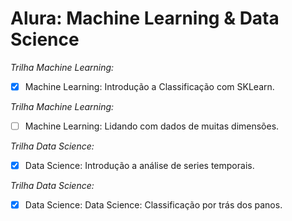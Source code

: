 # Alura: Machine Learning & Data Science

*Trilha Machine Learning:*

- [x] Machine Learning: Introdução a Classificação com SKLearn.

*Trilha Machine Learning:*

- [ ] Machine Learning: Lidando com dados de muitas dimensões.

*Trilha Data Science:*

- [x] Data Science: Introdução a análise de series temporais.

*Trilha Data Science:*

- [X] Data Science: Data Science: Classificação por trás dos panos.



